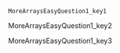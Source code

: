 ```ngMeta
MoreArraysEasyQuestion1_key1
```

MoreArraysEasyQuestion1_key2


MoreArraysEasyQuestion1_key3



